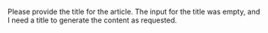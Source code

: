 Please provide the title for the article. The input for the title was empty, and I need a title to generate the content as requested.